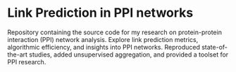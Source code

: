 # Link Prediction in PPI networks
Repository containing the source code for my research on protein-protein interaction (PPI) network analysis. Explore link prediction metrics, algorithmic efficiency, and insights into PPI networks. Reproduced state-of-the-art studies, added unsupervised aggregation, and provided a toolset for PPI research.
